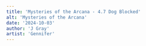 ```yaml
---
title: 'Mysteries of the Arcana - 4.7 Dog Blocked'
alt: 'Mysteries of the Arcana'
date: '2024-10-03'
author: 'J Gray'
artist: 'Gennifer'
---
```

